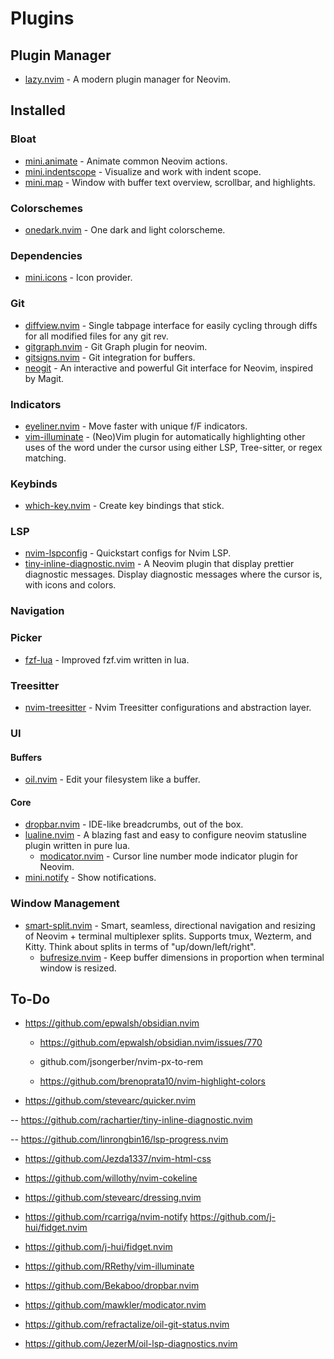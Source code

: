 # Plugins

## Plugin Manager

- [lazy.nvim](https://github.com/folke/lazy.nvim) - A modern plugin manager for Neovim.

## Installed

### Bloat

- [mini.animate](https://github.com/echasnovski/mini.nvim/blob/main/readmes/mini-animate.md) - Animate common Neovim actions.
- [mini.indentscope](https://github.com/echasnovski/mini.nvim/blob/main/readmes/mini-indentscope.md) - Visualize and work with indent scope.
- [mini.map](https://github.com/echasnovski/mini.map) - Window with buffer text overview, scrollbar, and highlights.

### Colorschemes

- [onedark.nvim](https://github.com/navarasu/onedark.nvim) - One dark and light colorscheme.


### Dependencies

- [mini.icons](https://github.com/echasnovski/mini.icons) - Icon provider.

### Git

- [diffview.nvim](https://github.com/sindrets/diffview.nvim) - Single tabpage interface for easily cycling through diffs for all modified files for any git rev.
- [gitgraph.nvim](https://github.com/isakbm/gitgraph.nvim) - Git Graph plugin for neovim.
- [gitsigns.nvim](https://github.com/lewis6991/gitsigns.nvim) - Git integration for buffers.
- [neogit](https://github.com/NeogitOrg/neogit) - An interactive and powerful Git interface for Neovim, inspired by Magit.

### Indicators

- [eyeliner.nvim](https://github.com/jinh0/eyeliner.nvim) - Move faster with unique f/F indicators.
- [vim-illuminate](https://github.com/RRethy/vim-illuminate) - (Neo)Vim plugin for automatically highlighting other uses of the word under the cursor using either LSP, Tree-sitter, or regex matching.

### Keybinds

- [which-key.nvim](https://github.com/folke/which-key.nvim) - Create key bindings that stick.

### LSP

- [nvim-lspconfig](https://github.com/neovim/nvim-lspconfig) - Quickstart configs for Nvim LSP.
- [tiny-inline-diagnostic.nvim](https://github.com/rachartier/tiny-inline-diagnostic.nvim) - A Neovim plugin that display prettier diagnostic messages. Display diagnostic messages where the cursor is, with icons and colors.

### Navigation

### Picker

- [fzf-lua](https://github.com/ibhagwan/fzf-lua) - Improved fzf.vim written in lua.

### Treesitter

- [nvim-treesitter](https://github.com/nvim-treesitter/nvim-treesitter) - Nvim Treesitter configurations and abstraction layer.

### UI

#### Buffers

- [oil.nvim](https://github.com/stevearc/oil.nvim) - Edit your filesystem like a buffer.

#### Core

- [dropbar.nvim](https://github.com/Bekaboo/dropbar.nvim) - IDE-like breadcrumbs, out of the box.
- [lualine.nvim](https://github.com/nvim-lualine/lualine.nvim) - A blazing fast and easy to configure neovim statusline plugin written in pure lua.
    - [modicator.nvim](https://github.com/mawkler/modicator.nvim) - Cursor line number mode indicator plugin for Neovim.
- [mini.notify](https://github.com/echasnovski/mini.nvim/blob/main/readmes/mini-notify.md) - Show notifications.

### Window Management

- [smart-split.nvim](https://github.com/mrjones2014/smart-splits.nvim) - Smart, seamless, directional navigation and resizing of Neovim + terminal multiplexer splits. Supports tmux, Wezterm, and Kitty. Think about splits in terms of "up/down/left/right".
    - [bufresize.nvim](https://github.com/kwkarlwang/bufresize.nvim) - Keep buffer dimensions in proportion when terminal window is resized.

## To-Do

- https://github.com/epwalsh/obsidian.nvim
    - https://github.com/epwalsh/obsidian.nvim/issues/770

    - github.com/jsongerber/nvim-px-to-rem
    - https://github.com/brenoprata10/nvim-highlight-colors

- https://github.com/stevearc/quicker.nvim

-- https://github.com/rachartier/tiny-inline-diagnostic.nvim

-- https://github.com/linrongbin16/lsp-progress.nvim

- https://github.com/Jezda1337/nvim-html-css
- https://github.com/willothy/nvim-cokeline
- https://github.com/stevearc/dressing.nvim
- https://github.com/rcarriga/nvim-notify
https://github.com/j-hui/fidget.nvim
- https://github.com/j-hui/fidget.nvim
- https://github.com/RRethy/vim-illuminate
- https://github.com/Bekaboo/dropbar.nvim
- https://github.com/mawkler/modicator.nvim

- https://github.com/refractalize/oil-git-status.nvim
- https://github.com/JezerM/oil-lsp-diagnostics.nvim
